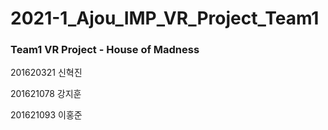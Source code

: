 # 2021-1_Ajou_IMP_VR_Project_Team1

### Team1 VR Project - House of Madness

201620321 신혁진

201621078 강지훈

201621093 이홍준
